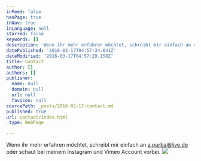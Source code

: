 ```yaml
---
inFeed: false
hasPage: true
inNav: true
inLanguage: null
starred: false
keywords: []
description: 'Wenn ihr mehr erfahren möchtet, schreibt mir einfach an a.purba@live.de oder schaut bei meinem Instagram und Vimeo Account vorbei.'
datePublished: '2016-03-17T04:57:34.641Z'
dateModified: '2016-03-17T04:57:29.158Z'
title: Contact
author: []
authors: []
publisher:
  name: null
  domain: null
  url: null
  favicon: null
sourcePath: _posts/2016-03-17-contact.md
published: true
url: contact/index.html
_type: WebPage

---
```

Wenn ihr mehr erfahren möchtet, schreibt mir einfach an a.purba@live.de oder schaut bei meinem Instagram und Vimeo Account vorbei.
![](https://the-grid-user-content.s3-us-west-2.amazonaws.com/a98b326e-06fc-4abf-b612-f33aba9642fa.jpg)